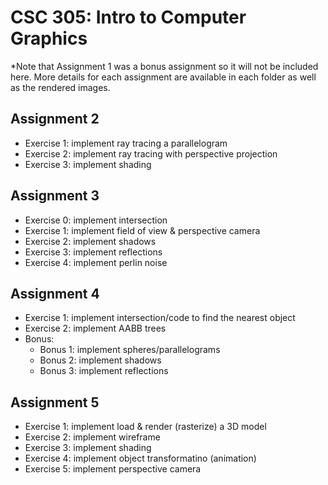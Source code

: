 # CSC 305: Intro to Computer Graphics
*Note that Assignment 1 was a bonus assignment so it will not be included here. More details for each assignment are available in each folder as well as the rendered images.

## Assignment 2
- Exercise 1: implement ray tracing a parallelogram
- Exercise 2: implement ray tracing with perspective projection
- Exercise 3: implement shading

## Assignment 3
- Exercise 0: implement intersection
- Exercise 1: implement field of view & perspective camera
- Exercise 2: implement shadows
- Exercise 3: implement reflections
- Exercise 4: implement perlin noise

## Assignment 4
- Exercise 1: implement intersection/code to find the nearest object
- Exercise 2: implement AABB trees
- Bonus:
  - Bonus 1: implement spheres/parallelograms
  - Bonus 2: implement shadows
  - Bonus 3: implement reflections

## Assignment 5
- Exercise 1: implement load & render (rasterize) a 3D model
- Exercise 2: implement wireframe
- Exercise 3: implement shading
- Exercise 4: implement object transformatino (animation)
- Exercise 5: implement perspective camera
